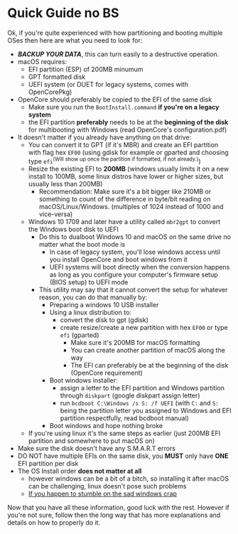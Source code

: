 # Quick Guide no BS

Ok, if you're quite experienced with how partitioning and booting multiple OSes then here are what you need to look for:

- ***BACKUP YOUR DATA***, this can turn easily to a destructive operation.
- macOS requires:
  - EFI partition (ESP) of 200MB minumum
  - GPT formatted disk
  - UEFI system (or DUET for legacy systems, comes with OpenCorePkg)
- OpenCore should preferably be copied to the EFI of the same disk
  - Make sure you run the `BootInstall.command` **if you're on a legacy system**
  - the EFI partition **preferably** needs to be at the **beginning of the disk** for multibooting with Windows (read OpenCore's configuration.pdf)
- It doesn't matter if you already have anything on that drive:
  - You can convert it to GPT (if it's MBR) and create an EFI partition with flag hex `EF00` (using gdisk for example or gparted and choosing type `efi`<sup>(Will show up once the partition if formatted, if not already.)</sup>)
  - Resize the existing EFI to **200MB** (windows usually limits it on a new install to 100MB, some linux distros have lower or higher sizes, but usually less than 200MB)
    - Recommendation: Make sure it's a bit bigger like 210MB or something to count of the difference in byte/bit reading on macOS/Linux/Windows. (multiples of 1024 instead of 1000 and vice-versa)
  - Windows 10 1709 and later have a utility called `mbr2gpt` to convert the Windows boot disk to UEFI
    - Do this to dualboot Windows 10 and macOS on the same drive no matter what the boot mode is
      - In case of legacy system, you'll lose windows access until you install OpenCore and boot windows from it
      - UEFI systems will boot directly when the conversion happens as long as you configure your computer's firmware setup (BIOS setup) to UEFI mode
    - This utility may say that it cannot convert the setup for whatever reason, you can do that manually by:
      - Preparing a windows 10 USB installer
      - Using a linux distribution to:
        - convert the disk to gpt (gdisk)
        - create resize/create a new partition with hex `EF00` or type `efi` (gparted)
          - Make sure it's 200MB for macOS formatting
          - You can create another partition of macOS along the way
          - The EFI can preferably be at the beginning of the disk (OpenCore requirement)
      - Boot windows installer:
        - assign a letter to the EFI partition and Windows partition through `diskpart` (google diskpart assign letter)
        - run `bcdboot C:\Windows /s S: /f UEFI` (with `C:` and `S:` being the partition letter you assigned to Windows and EFI partition respectfully, read bcdboot manual)
      - Boot windows and hope nothing broke
  - If you're using linux it's the same steps as earlier (just 200MB EFI partition and somewhere to put macOS on)
- Make sure the disk doesn't have any S.M.A.R.T errors
- DO NOT have multiple EFIs on the same disk, you **MUST** only have **ONE** EFI partition per disk
- The OS Install order **does not matter at all**
  - however windows can be a bit of a bitch, so installing it after macOS can be challenging, linux doesn't pose such problems
  - [If you happen to stumble on the sad windows crap](https://dortania.github.io/OpenCore-Multiboot/troubleshooting#Opencore-does-not-see-my-Windows-8/10-installation!)

Now that you have all these information, good luck with the rest. However if you're not sure, follow then the long way that has more explanations and details on how to properly do it.